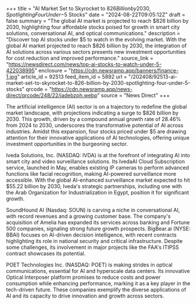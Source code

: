 +++
title = "AI Market Set to Skyrocket to $826 Billion by 2030, Spotlighting Four Under-$5 Stocks"
date = "2024-08-22T09:05:12Z"
draft = false
summary = "The global AI market is projected to reach $826 billion by 2030, highlighting four affordable stocks poised for growth in smart city solutions, conversational AI, and optical communications."
description = "Discover top AI stocks under $5 to watch in the evolving market. With the global AI market projected to reach $826 billion by 2030, the integration of AI solutions across various sectors presents new investment opportunities for cost reduction and improved performance."
source_link = "https://newsdirect.com/news/top-ai-stocks-to-watch-under-5-422038995"
enclosure = "https://cdn.newsramp.app/banners/finance-1.jpg"
article_id = 92513
feed_item_id = 5892
url = "/202408/92513-ai-market-set-to-skyrocket-to-826-billion-by-2030-spotlighting-four-under-5-stocks"
qrcode = "https://cdn.newsramp.app/news-direct/qrcode/248/22/jadebzph.webp"
source = "News Direct"
+++

<p>The artificial intelligence (AI) sector is on a trajectory to redefine the global market landscape, with projections indicating a surge to $826 billion by 2030. This growth, driven by a compound annual growth rate of 28.46% from 2024 to 2030, underscores the transformative potential of AI across industries. Amidst this expansion, four stocks priced under $5 are drawing attention for their innovative applications of AI technologies, offering unique investment opportunities in the burgeoning sector.</p><p>Iveda Solutions, Inc. (NASDAQ: IVDA) is at the forefront of integrating AI into smart city and video surveillance solutions. Its IvedaAI Cloud Subscription service, launched in May, enables existing IP cameras to perform advanced functions like facial recognition, making AI-powered surveillance more accessible. With the global AI-enhanced surveillance market expected to hit $55.22 billion by 2030, Iveda's strategic partnerships, including one with the Arab Organization for Industrialization in Egypt, position it for significant growth.</p><p>SoundHound AI (Nasdaq: SOUN) is carving a niche in conversational AI, with record revenues and a growing customer base. The company's acquisition of Amelia has expanded its services across banking and Fortune 500 companies, signaling strong future growth prospects. BigBear.ai (NYSE: BBAI) focuses on AI-driven decision intelligence, with recent contracts highlighting its role in national security and critical infrastructure. Despite some challenges, its involvement in major projects like the FAA's ITIPSS contract showcases its potential.</p><p>POET Technologies Inc. (NASDAQ: POET) is making strides in optical communications, essential for AI and hyperscale data centers. Its innovative Optical Interposer platform promises to reduce costs and power consumption while enhancing performance, marking it as a key player in the tech-driven future. These companies exemplify the diverse applications of AI and its capacity to drive innovation and growth across sectors.</p>